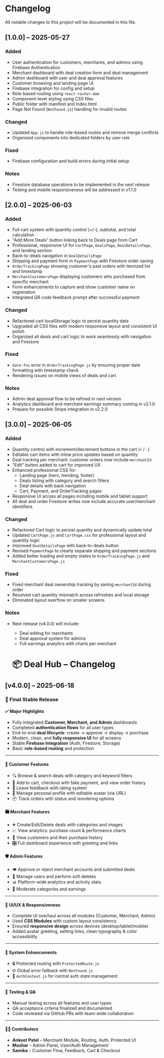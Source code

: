 # Changelog
 
All notable changes to this project will be documented in this file.
 
## [1.0.0] – 2025-05-27
### Added
- User authentication for customers, merchants, and admins using Firebase Authentication
- Merchant dashboard with deal creation form and deal management
- Admin dashboard with user and deal approval features
- Customer browsing and landing page UI
- Firebase integration for config and setup
- Role-based routing using `react-router-dom`
- Component-level styling using CSS files
- Public folder with manifest and index.html
- Page Not Found (`NotFound.js`) handling for invalid routes
 
### Changed
- Updated `App.js` to handle role-based routes and remove merge conflicts
- Organized components into dedicated folders by user role
 
### Fixed
- Firebase configuration and build errors during initial setup
 
### Notes
- Firestore database operations to be implemented in the next release
- Testing and mobile responsiveness will be addressed in v1.1.0

## [2.0.0] – 2025-06-03

### Added
- Full cart system with quantity control (+/-), subtotal, and total calculation
- "Add More Deals" button linking back to Deals page from Cart
- Professional, responsive UI for `CartPage`, `DealsPage`, `DealDetailsPage`, and landing section
- Back-to-deals navigation in `DealDetailsPage`
- Shipping and payment form in `PaymentPage` with Firestore order saving
- `OrderTrackingPage` showing customer's past orders with itemized list and timestamp
- `MerchantCustomersPage` displaying customers who purchased from specific merchant
- Form enhancements to capture and show customer name on registration
- Integrated QR code feedback prompt after successful payment

### Changed
- Refactored cart localStorage logic to persist quantity data
- Upgraded all CSS files with modern responsive layout and consistent UI polish
- Organized all deals and cart logic to work seamlessly with navigation and Firestore

### Fixed
- `date-fns` error in `OrderTrackingPage.js` by ensuring proper date formatting with timestamp check
- Rendering issues on mobile views of deals and cart

### Notes
- Admin deal approval flow to be refined in next version
- Analytics dashboard and merchant earnings summary coming in v2.1.0
- Prepare for possible Stripe integration in v2.2.0

## [3.0.0] – 2025-06-05
 
### Added
- Quantity control with increment/decrement buttons in the cart (`+` / `-`)
- Editable cart items with inline price updates based on quantity
- Deal tracking per merchant: customer orders now include `merchantId`
- "Edit" button added to cart for improved UX
- Enhanced professional CSS for:
  - Landing page (hero, trending, footer)
  - Deals listing with category and search filters
  - Deal details with back navigation
  - Cart, Payment, and OrderTracking pages
- Responsive UI across all pages including mobile and tablet support
- All deal and order Firestore writes now include accurate user/merchant identifiers
 
### Changed
- Refactored Cart logic to persist quantity and dynamically update total
- Updated `CartPage.js` and `CartPage.css` for professional layout and quantity logic
- Improved `DealDetailsPage` with back-to-deals button
- Revised `PaymentPage` to clearly separate shipping and payment sections
- Added better loading and empty states to `OrderTrackingPage.js` and `MerchantCustomersPage.js`
 
### Fixed
- Fixed merchant deal ownership tracking by saving `merchantId` during order
- Resolved cart quantity mismatch across refreshes and local storage
- Eliminated layout overflow on smaller screens
 
### Notes
- Next release (v4.0.0) will include:
  - Deal editing for merchants
  - Deal approval system for admins
  - Full earnings analytics with charts per merchant

  # 📦 Deal Hub – Changelog

## [v4.0.0] – 2025-06-18
### 🎉 Final Stable Release

#### ✅ Major Highlights
- Fully integrated **Customer, Merchant, and Admin** dashboards
- Completed **authentication flows** for all user types
- End-to-end **deal lifecycle**: create → approve → display → purchase
- Modern, clean, and **fully responsive UI** for all screens
- Stable **Firebase integration** (Auth, Firestore, Storage)
- Basic **role-based routing** and protection

---

#### 👤 Customer Features
- 🔍 Browse & search deals with category and keyword filters
- 🛒 Add to cart, checkout with fake payment, and view order history
- 📝 Leave feedback with rating system
- 👤 Manage personal profile with editable avatar (via URL)
- 📦 Track orders with status and reordering options

#### 🛍️ Merchant Features
- ➕ Create/Edit/Delete deals with categories and images
- 📈 View analytics: purchase count & performance charts
- 👥 View customers and their purchase history
- 🎛️ Full dashboard experience with greeting and links

#### 🛡️ Admin Features
- 👁️ Approve or reject merchant accounts and submitted deals
- 👥 Manage users and perform soft deletes
- 📊 Platform-wide analytics and activity stats
- 🎯 Moderate categories and earnings

---

#### 🎨 UI/UX & Responsiveness
- Complete UI overhaul across all modules (Customer, Merchant, Admin)
- Used **CSS Modules** with custom layout consistency
- Ensured **responsive design** across devices (desktop/tablet/mobile)
- Added avatar greeting, setting links, clean typography & color accessibility

---

#### 🔐 System Enhancements
- 🔒 Protected routing with `ProtectedRoute.js`
- 🌐 Global error fallback with `NotFound.js`
- 🔧 `AuthContext.js` for central auth state management

---

#### 🧪 Testing & QA
- Manual testing across all features and user types
- QA acceptance criteria finalized and documented
- Code reviewed via GitHub PRs with team-wide collaboration

---

#### 👨‍💻 Contributors
- **Ankeet Patel** – Merchant Module, Routing, Auth, Protected UI
- **Mazhar** – Admin Panel, User/Auth Management
- **Samika** – Customer Flow, Feedback, Cart & Checkout
